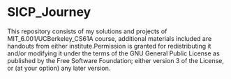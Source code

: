 SICP_Journey
============

This repository consists of my solutions and projects of MIT_6.001/UCBerkeley_CS61A course, additional materials included are handouts from either institute.Permission is granted for redistributing it and/or modifying it under the terms of the GNU General Public License as published by the Free Software Foundation; either version 3 of the License, or (at your option) any later version.
